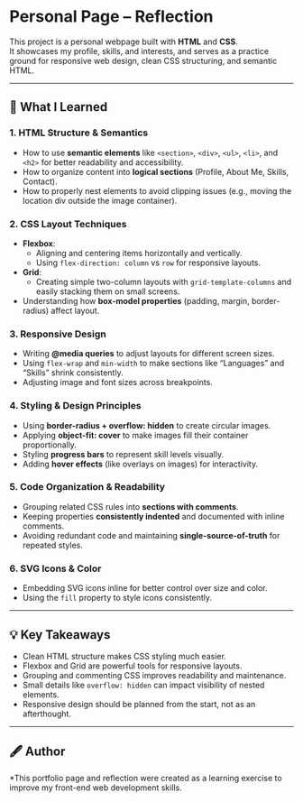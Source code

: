 # Personal Page – Reflection

This project is a personal  webpage built with **HTML** and **CSS**.  
It showcases my profile, skills, and interests, and serves as a practice ground for responsive web design, clean CSS structuring, and semantic HTML.

---

## 📝 What I Learned

### 1. HTML Structure & Semantics
- How to use **semantic elements** like `<section>`, `<div>`, `<ul>`, `<li>`, and `<h2>` for better readability and accessibility.
- How to organize content into **logical sections** (Profile, About Me, Skills, Contact).
- How to properly nest elements to avoid clipping issues (e.g., moving the location div outside the image container).

### 2. CSS Layout Techniques
- **Flexbox**:
  - Aligning and centering items horizontally and vertically.
  - Using `flex-direction: column` vs `row` for responsive layouts.
- **Grid**:
  - Creating simple two-column layouts with `grid-template-columns` and easily stacking them on small screens.
- Understanding how **box-model properties** (padding, margin, border-radius) affect layout.

### 3. Responsive Design
- Writing **@media queries** to adjust layouts for different screen sizes.
- Using `flex-wrap` and `min-width` to make sections like “Languages” and “Skills” shrink consistently.
- Adjusting image and font sizes across breakpoints.

### 4. Styling & Design Principles
- Using **border-radius + overflow: hidden** to create circular images.
- Applying **object-fit: cover** to make images fill their container proportionally.
- Styling **progress bars** to represent skill levels visually.
- Adding **hover effects** (like overlays on images) for interactivity.

### 5. Code Organization & Readability
- Grouping related CSS rules into **sections with comments**.
- Keeping properties **consistently indented** and documented with inline comments.
- Avoiding redundant code and maintaining **single-source-of-truth** for repeated styles.

### 6. SVG Icons & Color
- Embedding SVG icons inline for better control over size and color.
- Using the `fill` property to style icons consistently.

---

## 💡 Key Takeaways
- Clean HTML structure makes CSS styling much easier.
- Flexbox and Grid are powerful tools for responsive layouts.
- Grouping and commenting CSS improves readability and maintenance.
- Small details like `overflow: hidden` can impact visibility of nested elements.
- Responsive design should be planned from the start, not as an afterthought.

---
## 🖋️ Author
*This portfolio page and reflection were created as a learning exercise to improve my front-end web development skills.

